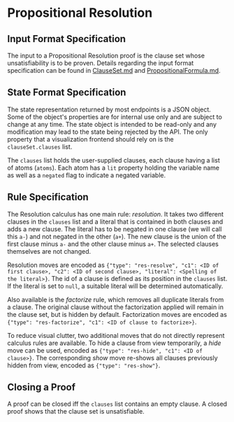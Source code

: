 # Propositional Resolution

## Input Format Specification

The input to a Propositional Resolution proof is the clause set whose unsatisfiability is to be proven. Details regarding the input format specification can be found in [ClauseSet.md](./ClauseSet.md) and [PropositionalFormula.md](./PropositionalFormula.md).

## State Format Specification

The state representation returned by most endpoints is a JSON object. Some of the object's properties are for internal use only and are subject to change at any time. The state object is intended to be read-only and any modification may lead to the state being rejected by the API. The only property that a visualization frontend should rely on is the `clauseSet.clauses` list.

The `clauses` list holds the user-supplied clauses, each clause having a list of atoms (`atoms`). Each atom has a `lit` property holding the variable name as well as a `negated` flag to indicate a negated variable.

## Rule Specification

The Resolution calculus has one main rule: _resolution_. It takes two different clauses in the `clauses` list and a literal that is contained in both clauses and adds a new clause. The literal has to be negated in one clause (we will call this `a-`) and not negated in the other (`a+`). The new clause is the union of the first clause minus `a-` and the other clause minus `a+`. The selected clauses themselves are not changed.

Resolution moves are encoded as `{"type": "res-resolve", "c1": <ID of first clause>, "c2": <ID of second clause>, "literal": <Spelling of the literal>}`. The id of a clause is defined as its position in the `clauses` list. If the literal is set to `null`, a suitable literal will be determined automatically.  

Also available is the _factorize_ rule, which removes all duplicate literals from a clause. The original clause without the factorization applied will remain in the clause set, but is hidden by default. Factorization moves are encoded as `{"type": "res-factorize", "c1": <ID of clause to factorize>}`.  

To reduce visual clutter, two additional moves that do not directly represent calculus rules are available. To hide a clause from view temporarily, a _hide_ move can be used, encoded as `{"type": "res-hide", "c1": <ID of clause>}`. The corresponding _show_ move re-shows all clauses previously hidden from view, encoded as `{"type": "res-show"}`.

## Closing a Proof

A proof can be closed iff the `clauses` list contains an empty clause. A closed proof shows that the clause set is unsatisfiable.
